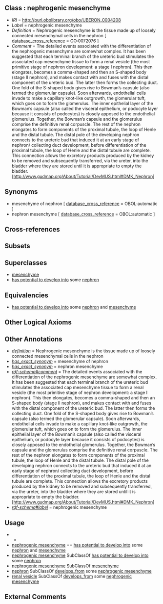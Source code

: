 
## Class : nephrogenic mesenchyme

 * *IRI* = http://purl.obolibrary.org/obo/UBERON_0004208
 * *Label* = nephrogenic mesenchyme
 * *Definition* = Nephrogenic mesenchyme is the tissue made up of loosely connected mesenchymal cells in the nephron [ [database_cross_reference](../../ef/oboInOwl#hasDbXref.md) = GO:0072076 ]
 * *Comment* = The detailed events associated with the differentiation of the nephrogenic mesenchyme are somewhat complex. It has been suggested that each terminal branch of the ureteric bud stimulates the associated cap mesenchyme tissue to form a renal vesicle (the most primitive stage of nephron development: a stage I nephron). This then elongates, becomes a comma-shaped and then an S-shaped body (stage II nephron), and makes contact with and fuses with the distal component of the ureteric bud. The latter then forms the collecting duct. One fold of the S-shaped body gives rise to Bowman’s capsule (also termed the glomerular capsule). Soon afterwards, endothelial cells invade to make a capillary knot-like outgrowth, the glomerular tuft, which goes on to form the glomerulus. The inner epithelial layer of the Bowman’s capsule (also called the visceral epithelium, or podocyte layer because it consists of podocytes) is closely apposed to the endothelial glomerulus. Together, the Bowman’s capsule and the glomerulus comprise the definitive renal corpuscle. The rest of the nephron elongates to form components of the proximal tubule, the loop of Henle and the distal tubule. The distal pole of the developing nephron connects to the ureteric bud that induced it at an early stage of nephron/ collecting duct development, before differentiation of the proximal tubule, the loop of Henle and the distal tubule are complete. This connection allows the excretory products produced by the kidney to be removed and subsequently transferred, via the ureter, into the bladder where they are stored until it is appropriate to empty the bladder. [http://www.gudmap.org/About/Tutorial/DevMUS.html#DMK_Nephron]

## Synonyms

 * mesenchyme of nephron [ [database_cross_reference](../../ef/oboInOwl#hasDbXref.md) = OBOL:automatic ]
 * nephron mesenchyme [ [database_cross_reference](../../ef/oboInOwl#hasDbXref.md) = OBOL:automatic ]

## Cross-references


## Subsets


## Superclasses

 * [mesenchyme](../../UBERON/04/UBERON_0003104.md)
 * [has potential to develop into](../../RO/87/RO_0002387.md) some [nephron](../../UBERON/85/UBERON_0001285.md)

## Equivalencies

 * [has potential to develop into](../../RO/87/RO_0002387.md) some [nephron](../../UBERON/85/UBERON_0001285.md) and [mesenchyme](../../UBERON/04/UBERON_0003104.md)

## Other Logical Axioms


## Other Annotations

 * *[definition](../../IAO/15/IAO_0000115.md)* = Nephrogenic mesenchyme is the tissue made up of loosely connected mesenchymal cells in the nephron
 * *[has_exact_synonym](../../ym/oboInOwl#hasExactSynonym.md)* = mesenchyme of nephron
 * *[has_exact_synonym](../../ym/oboInOwl#hasExactSynonym.md)* = nephron mesenchyme
 * *[rdf-schema#comment](../../nt/rdf-schema#comment.md)* = The detailed events associated with the differentiation of the nephrogenic mesenchyme are somewhat complex. It has been suggested that each terminal branch of the ureteric bud stimulates the associated cap mesenchyme tissue to form a renal vesicle (the most primitive stage of nephron development: a stage I nephron). This then elongates, becomes a comma-shaped and then an S-shaped body (stage II nephron), and makes contact with and fuses with the distal component of the ureteric bud. The latter then forms the collecting duct. One fold of the S-shaped body gives rise to Bowman’s capsule (also termed the glomerular capsule). Soon afterwards, endothelial cells invade to make a capillary knot-like outgrowth, the glomerular tuft, which goes on to form the glomerulus. The inner epithelial layer of the Bowman’s capsule (also called the visceral epithelium, or podocyte layer because it consists of podocytes) is closely apposed to the endothelial glomerulus. Together, the Bowman’s capsule and the glomerulus comprise the definitive renal corpuscle. The rest of the nephron elongates to form components of the proximal tubule, the loop of Henle and the distal tubule. The distal pole of the developing nephron connects to the ureteric bud that induced it at an early stage of nephron/ collecting duct development, before differentiation of the proximal tubule, the loop of Henle and the distal tubule are complete. This connection allows the excretory products produced by the kidney to be removed and subsequently transferred, via the ureter, into the bladder where they are stored until it is appropriate to empty the bladder. [http://www.gudmap.org/About/Tutorial/DevMUS.html#DMK_Nephron]
 * *[rdf-schema#label](../../el/rdf-schema#label.md)* = nephrogenic mesenchyme

## Usage

 * -
 * [nephrogenic mesenchyme](../../UBERON/08/UBERON_0004208.md) == [has potential to develop into](../../RO/87/RO_0002387.md) some [nephron](../../UBERON/85/UBERON_0001285.md) and [mesenchyme](../../UBERON/04/UBERON_0003104.md)
 * [nephrogenic mesenchyme](../../UBERON/08/UBERON_0004208.md) SubClassOf [has potential to develop into](../../RO/87/RO_0002387.md) some [nephron](../../UBERON/85/UBERON_0001285.md)
 * [nephrogenic mesenchyme](../../UBERON/08/UBERON_0004208.md) SubClassOf [mesenchyme](../../UBERON/04/UBERON_0003104.md)
 * [nephron](../../UBERON/85/UBERON_0001285.md) SubClassOf [develops_from](../../RO/02/RO_0002202.md) some [nephrogenic mesenchyme](../../UBERON/08/UBERON_0004208.md)
 * [renal vesicle](../../UBERON/09/UBERON_0004209.md) SubClassOf [develops_from](../../RO/02/RO_0002202.md) some [nephrogenic mesenchyme](../../UBERON/08/UBERON_0004208.md)

## External Comments

